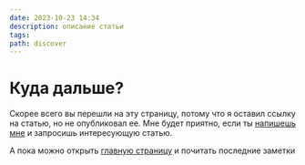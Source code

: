 ```yaml
---
date: 2023-10-23 14:34
description: описание статьи
tags: 
path: discover
---
```

# Куда дальше?

Скорее всего вы перешли на эту страницу, потому что я оставил ссылку на статью, но не опубликовал ее. 
Мне будет приятно, если ты [напишешь мне](https://t.me/serg_popyvanov) и запросишь интересующую статью. 

А пока можно открыть  [главную страницу](https://s.popyvanov.ru) и почитать последние заметки 